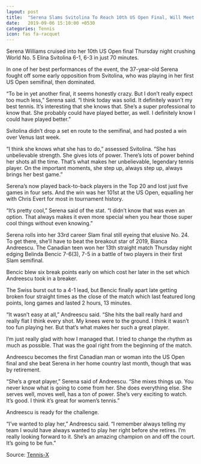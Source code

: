 ```yaml
---
layout: post
title:  "Serena Slams Svitolina To Reach 10th US Open Final, Will Meet Andreescu"
date:   2019-09-06 15:10:00 +0530
categories: Tennis
icon: fas fa-racquet
---
```

Serena Williams cruised into her 10th US Open final Thursday night crushing World No. 5 Elina Svitolina 6-1, 6-3 in just 70 minutes.

In one of her best performances of the event, the 37-year-old Serena fought off some early opposition from Svitolina, who was playing in her first US Open semifinal, then dominated.

“To be in yet another final, it seems honestly crazy. But I don’t really expect too much less,” Serena said. “I think today was solid. It definitely wasn’t my best tennis. It’s interesting that she knows that. She’s a super professional to know that. She probably could have played better, as well. I definitely know I could have played better.”

Svitolina didn’t drop a set en route to the semifinal, and had posted a win over Venus last week.

“I think she knows what she has to do,” assessed Svitolina. “She has unbelievable strength. She gives lots of power. There’s lots of power behind her shots all the time. That’s what makes her unbelievable, legendary tennis player. On the important moments, she step up, always step up, always brings her best game.”

Serena’s now played back-to-back players in the Top 20 and lost just five games in four sets. And the win was her 101st at the US Open, equalling her with Chris Evert for most in tournament history.

“It’s pretty cool,” Serena said of the stat. “I didn’t know that was even an option. That always makes it even more special when you hear those super cool things without even knowing.”

Serena rolls into her 33rd career Slam final still eyeing that elusive No. 24. To get there, she’ll have to beat the breakout star of 2019, Bianca Andreescu. The Canadian teen won her 13th straight match Thursday night edging Belinda Bencic 7-6(3), 7-5 in a battle of two players in their first Slam semifinal.

Bencic blew six break points early on which cost her later in the set which Andreescu took in a breaker.

The Swiss burst out to a 4-1 lead, but Bencic finally apart late getting broken four straight times as the close of the match which last featured long points, long games and lasted 2 hours, 13 minutes.

“It wasn’t easy at all,” Andreescu said. “She hits the ball really hard and really flat I think every shot. My knees were to the ground. I think it wasn’t too fun playing her. But that’s what makes her such a great player.

I’m just really glad with how I managed that. I tried to change the rhythm as much as possible. That was the goal right from the beginning of the match.

Andreescu becomes the first Canadian man or woman into the US Open final and she beat Serena in her home country last month, though that was by retirement.

“She’s a great player,” Serena said of Andreescu. “She mixes things up. You never know what is going to come from her. She does everything else. She serves well, moves well, has a ton of power. She’s very exciting to watch. It’s good. I think it’s great for women’s tennis.”

Andreescu is ready for the challenge.

“I’ve wanted to play her,” Andreescu said. “I remember always telling my team I would have always wanted to play her right before she retires. I’m really looking forward to it. She’s an amazing champion on and off the court. It’s going to be fun.”

Source: [Tennis-X](https://www.tennis-x.com/xblog/2019-09-06/30843.php)
